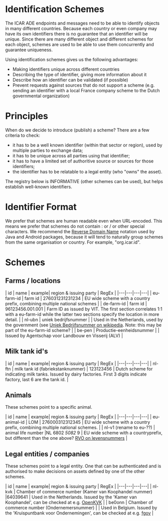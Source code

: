# Identification Schemes
The ICAR ADE endpoints and messages need to be able to identify objects in many different countries. Because each country or even company may have its own identifiers there is no guarantee that an identifier will be unique. Since there are many different object and different schemes for each object, schemes are used to be able to use them concurrently and guarantee uniqueness.

Using identification schemes gives us the following advantages:
* Making identifiers unique across different countries
* Describing the type of identifier, giving more information about it
* Describe how an identifier can be validated (if possible)
* Prevent requests against sources that do not support a scheme (e.g. sending an identifier with a local France company scheme to the Dutch governmental organization)

# Principles

When do we decide to introduce (publish) a scheme? There are a few criteria to check:

* it has to be a well known identifier (within that sector or region), used by multiple parties to exchange data;
* it has to be unique across all parties using that identifier;
* it has to have a limited set of authoritive source or sources for those identifiers;
* the identifier has to be relatable to a legal entity (who "owns" the asset). 

The registry below is INFORMATIVE (other schemes can be used), but helps establish well-known identifiers.
 
# Identifier Format
We prefer that schemes are human readable even when URL-encoded. This means we prefer that schemes do not contain : or / or other special characters. We recommend the [Reverse Domain Name](https://en.wikipedia.org/wiki/Reverse_domain_name_notation) notation used by Java and Android packages, because it will tend to naturally group schemes from the same organisation or country. For example, "org.icar.id".

# Schemes

## Farms / locations

| id  | name  | example| region & issuing party  | RegEx |
|---|---|---|---|
| eu-farm-id  | farm id  |  276031231231234 | EU wide scheme with a country prefix, combining multiple national schemes |
| de-farm-id  | farm id  | 96123456.001.001  |  Farm ID as issued by VIT. The first section correlates 1:1 with a eu-farm-id while the latter two sections specify the location in more detail. |
| nl-ubn  | uniek bedrijfsnummer  |   | Used in the Netherlands, used by the government (see [Uniek Bedrijfsnummer on wikipedia](https://nl.wikipedia.org/wiki/Uniek_Bedrijfsnummer). Note: this may be part of the eu-farm-id scheme?  |
| be-pen  | Productie-eenheidsnummer   |   | Issued by Agentschap voor Landbouw en Visserij (ALV) |

## Milk tank id's
| id  | name  | example| region & issuing party  | RegEx |
|---|---|---|---|
| nl-ftn  | milk tank id (fabriekstanknummer)  |  123123456 | Dutch scheme for indicating milk tanks. Issued by dairy factories. First 3 digits indicate factory, last 6 are the tank id. |


## Animals
These schemes point to a specific animal.

| id  | name  | example| region & issuing party  | RegEx |
|---|---|---|---|
| eu-animal-id  | LOM  |  276000312312345 | EU wide scheme with a country prefix, combining multiple national schemes.  |
| nl-v1 (rename to eu-??) | animal life number |NL 6802 *5082* 9 | EU wide scheme with a countryprefix, but different than the one above? [RVO on levensnummers](http://www.rvo.nl/onderwerpen/agrarisch-ondernemen/dieren/dieren-registreren/runderen/oormerken-voor-runderen) |

## Legal entities / companies

These schemes point to a legal entity. One that can be authenticated and is authorised to make decisions on assets defined by one of the other schemes.

| id  | name  | example| region & issuing party  | RegEx |
|---|---|---|---|
| nl-kvk | Chamber of commerce number (Kamer van Koophandel nummer) |64039641 | Used in the Netherlands. Issued by the 'Kamer van Koophandel', can be checked at e.g. [OpenKVK](www.openkvk.nl) |
| be0onn | Chamber of commerce number (Ondernemersnummer) | | Used in Belgium. Issued by the 'Kruispuntbank voor Ondernemingen', can be checked at e.g. [fgov](https://kbopub.economie.fgov.be/kbopub/zoeknummerform.html?lang=nl) |

